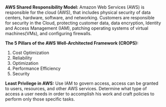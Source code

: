**AWS Shared Responsibility Model:** Amazon Web Services (AWS) is responsible for the cloud (AWS), that includes physical security of data centers, hardware, software, and networking. Customers are responsible for security in the Cloud, protecting customer data, data encryption, Identity and Access Management (IAM), patching operating systems of virtual machines(VMs), and configuring firewalls.

**The 5 Pillars of the AWS Well-Architected Framework (CROPS):**
1. Cost Optimization
2. Reliability
3. Optimization
4. Performance Efficiency
5. Security

**Least Privilege in AWS:** Use IAM to govern access, access can be granted to users, resources, and other AWS services. Determine what type of access a user needs in order to accomplish his work and craft policies to perform only those specific tasks.

